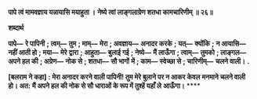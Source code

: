 **पापे त्वं मामवज्ञाय यन्नायासि मयाहुता ।** **नेष्ये त्वां लाङ्गलाग्रेण शतधा कामचारिणीम् ॥ २६॥** 

**शब्दार्थ** 

**पापे—** **रे पापिनी** **; त्वम्—** **तुम** **; माम्—** **मेरा** **; अवज्ञाय—** **अनादर करके** **; यत्—** **क्योंकि** **; न आयासि—** **नहीं आती हो** **; मया—** **मेरे** **द्वारा** **; आहुता—** **बुलाई गई** **; नेष्ये—** **मैं लाऊँगा** **; त्वाम्—** **तुमको** **; लाङ्गल—** **अपने हल की** **; अग्रेण—** **नोक से** **; शतधा—** **सौ भागों** **में** **; काम—** **स्वेच्छा से** **; चारिणीम्—** **चलने वाली।** **.** 

**[बलराम ने कहा] : मेरा अनादर करने वाली पापिनी! तुम मेरे बुलाने पर न आकर केवल** **मनमाने चलने वाली हो। अत: मैं अपने हल की नोक से सौ धाराओं के रूप में तुश्हें यहाँ ले** **आऊँगा।** **** 